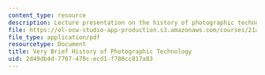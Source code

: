 ```yaml
---
content_type: resource
description: Lecture presentation on the history of photographic technology.
file: https://ol-ocw-studio-app-production.s3.amazonaws.com/courses/21a-348-photography-and-truth-spring-2008/2d49db4d7707470cecd1f780cc817a83_MIT21A_348S08_evolution.pdf
file_type: application/pdf
resourcetype: Document
title: Very Brief History of Photographic Technology
uid: 2d49db4d-7707-470c-ecd1-f780cc817a83
---
```

